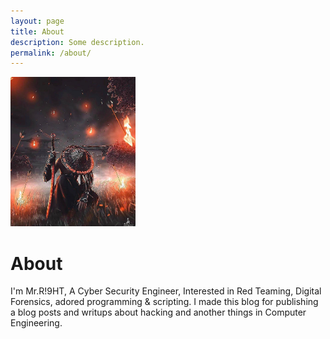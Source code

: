 ```yaml
---
layout: page
title: About
description: Some description.
permalink: /about/
---
```


<img class="img-rounded" src="/assets/img/uploads/profile2.jpeg" alt="Thiago Rossener" width="200">

# About

I'm Mr.R!9HT, A Cyber Security Engineer, Interested in Red Teaming, Digital Forensics, adored programming & scripting. I made this blog for publishing a blog posts and writups about hacking and another things in Computer Engineering.
